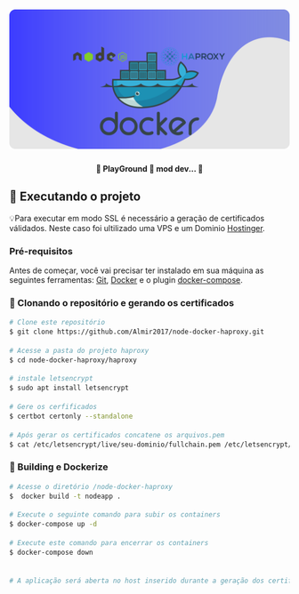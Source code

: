 <h1 align="center">
    <img alt="Loadbalance" title="#Loadbalance" src="./src/assets/banner_git.svg" />
</h1>

<h4 align="center"> 
	🚧 PlayGround 🚀 mod dev... 🚧
</h4>


## 🚀 Executando o projeto



💡Para executar em modo SSL é necessário a geração de certificados válidados. Neste caso foi ultilizado uma VPS e um Dominio [Hostinger][hostinger].


### Pré-requisitos

Antes de começar, você vai precisar ter instalado em sua máquina as seguintes ferramentas:
[Git](https://git-scm.com), [Docker][docker] e o plugin [docker-compose][docker-compose]. 



### 🎲 Clonando o repositório e gerando os certificados

```bash
# Clone este repositório
$ git clone https://github.com/Almir2017/node-docker-haproxy.git

# Acesse a pasta do projeto haproxy
$ cd node-docker-haproxy/haproxy

# instale letsencrypt
$ sudo apt install letsencrypt

# Gere os cerfificados
$ certbot certonly --standalone

# Após gerar os certificados concatene os arquivos.pem
$ cat /etc/letsencrypt/live/seu-dominio/fullchain.pem /etc/letsencrypt/live/seu-dominio/privkey.pem | tee node-docker-haproxy/haproxy/haproxy.pem

```

### 🧭 Building e Dockerize

```bash
# Acesse o diretório /node-docker-haproxy
$  docker build -t nodeapp .

# Execute o seguinte comando para subir os containers
$ docker-compose up -d

# Execute este comando para encerrar os containers
$ docker-compose down


# A aplicação será aberta no host inserido durante a geração dos certificados
```

[vscode]: https://code.visualstudio.com/
[docker]: https://docs.docker.com/engine/install
[docker-compose]: https://docs.docker.com/compose/install
[hostinger]: https://hostinger.com.br?REFERRALCODE=1ALLMIR59